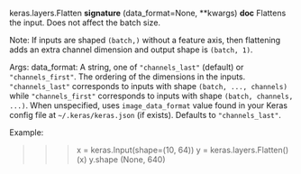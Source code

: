 keras.layers.Flatten
__signature__
(data_format=None, **kwargs)
__doc__
Flattens the input. Does not affect the batch size.

Note: If inputs are shaped `(batch,)` without a feature axis, then
flattening adds an extra channel dimension and output shape is `(batch, 1)`.

Args:
    data_format: A string, one of `"channels_last"` (default) or
        `"channels_first"`. The ordering of the dimensions in the inputs.
        `"channels_last"` corresponds to inputs with shape
        `(batch, ..., channels)` while `"channels_first"` corresponds to
        inputs with shape `(batch, channels, ...)`.
        When unspecified, uses `image_data_format` value found in your Keras
        config file at `~/.keras/keras.json` (if exists). Defaults to
        `"channels_last"`.

Example:

>>> x = keras.Input(shape=(10, 64))
>>> y = keras.layers.Flatten()(x)
>>> y.shape
(None, 640)
